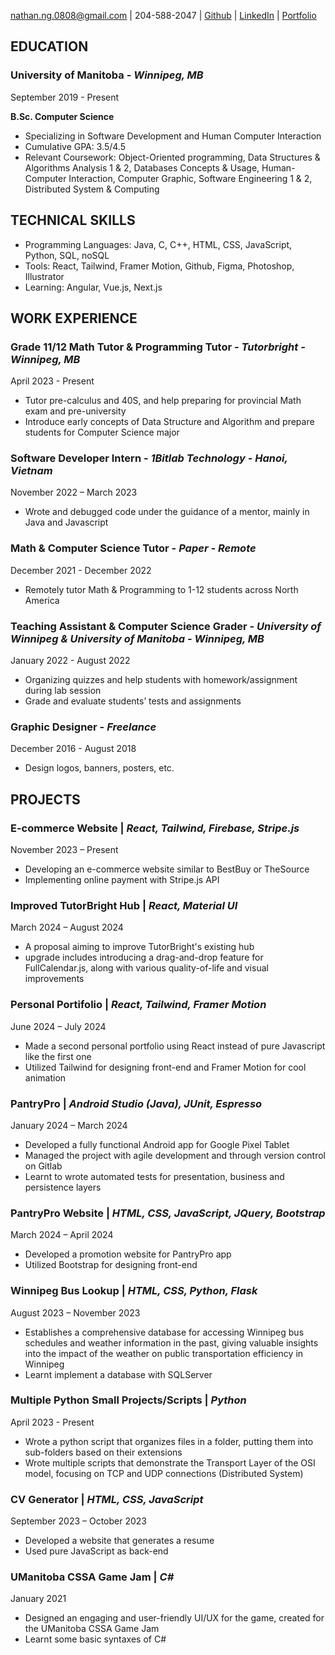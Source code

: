 <!-- Nathan Nguyen -->

nathan.ng.0808@gmail.com | 204-588-2047 | [Github](https://github.com/nateng98) | [LinkedIn](https://www.linkedin.com/in/nathaniel-nguyen-2176301ab/) | [Portfolio](https://nate-portfolio-v2.vercel.app/)

## EDUCATION
 
### University of Manitoba - *Winnipeg, MB*	
September 2019 - Present

**B.Sc. Computer Science**
- Specializing in Software Development and Human Computer Interaction
- Cumulative GPA: 3.5/4.5
- Relevant Coursework: Object-Oriented programming, Data Structures & Algorithms Analysis 1 & 2, Databases Concepts & Usage, Human-Computer Interaction, Computer Graphic, Software Engineering 1 & 2, Distributed System & Computing

## TECHNICAL SKILLS

- Programming Languages: Java, C, C++, HTML, CSS, JavaScript, Python, SQL, noSQL
- Tools: React, Tailwind, Framer Motion, Github, Figma, Photoshop, Illustrator
- Learning: Angular, Vue.js, Next.js

## WORK EXPERIENCE

### Grade 11/12 Math Tutor & Programming Tutor - *Tutorbright - Winnipeg, MB*	
April 2023 - Present

- Tutor pre-calculus and 40S, and help preparing for provincial Math exam and pre-university
- Introduce early concepts of Data Structure and Algorithm and prepare students for Computer Science major

### Software Developer Intern - *1Bitlab Technology - Hanoi, Vietnam*
November 2022 – March 2023

- Wrote and debugged code under the guidance of a mentor, mainly in Java and Javascript

### Math & Computer Science Tutor - *Paper - Remote* 
December 2021 - December 2022

- Remotely tutor Math & Programming to 1-12 students across North America

### Teaching Assistant & Computer Science Grader - *University of Winnipeg & University of Manitoba - Winnipeg, MB*	
January 2022 - August 2022

- Organizing quizzes and help students with homework/assignment during lab session
- Grade and evaluate students’ tests and assignments

### Graphic Designer - *Freelance*	
December 2016 - August 2018

- Design logos, banners, posters, etc.

## PROJECTS

### E-commerce Website | *React, Tailwind, Firebase, Stripe.js*
November 2023 – Present

- Developing an e-commerce website similar to BestBuy or TheSource 
- Implementing online payment with Stripe.js API

### Improved TutorBright Hub | *React, Material UI*
March 2024 – August 2024

- A proposal aiming to improve TutorBright's existing hub
- upgrade includes introducing a drag-and-drop feature for FullCalendar.js, along with various quality-of-life and visual improvements

### Personal Portifolio | *React, Tailwind, Framer Motion*
June 2024 – July 2024

- Made a second personal portfolio using React instead of pure Javascript like the first one
- Utilized Tailwind for designing front-end and Framer Motion for cool animation

### PantryPro | *Android Studio (Java), JUnit, Espresso*
January 2024 – March 2024

- Developed a fully functional Android app for Google Pixel Tablet
- Managed the project with agile development and through version control on Gitlab
- Learnt to wrote automated tests for presentation, business and persistence layers

### PantryPro Website | *HTML, CSS, JavaScript, JQuery, Bootstrap*
March 2024 – April 2024

- Developed a promotion website for PantryPro app
- Utilized Bootstrap for designing front-end

### Winnipeg Bus Lookup | *HTML, CSS, Python, Flask*
August 2023 – November 2023

- Establishes a comprehensive database for accessing Winnipeg bus schedules and weather information in the past,
giving valuable insights into the impact of the weather on public transportation efficiency in Winnipeg
- Learnt implement a database with SQLServer

### Multiple Python Small Projects/Scripts | *Python* 
April 2023 - Present
- Wrote a python script that organizes files in a folder, putting them into sub-folders based on their extensions
- Wrote multiple scripts that demonstrate the Transport Layer of the OSI model, focusing on TCP and UDP
connections (Distributed System)

### CV Generator | *HTML, CSS, JavaScript*
September 2023 – October 2023

- Developed a website that generates a resume
- Used pure JavaScript as back-end

### UManitoba CSSA Game Jam | *C#*
January 2021

- Designed an engaging and user-friendly UI/UX for the game, created for the UManitoba CSSA Game Jam
- Learnt some basic syntaxes of C#

